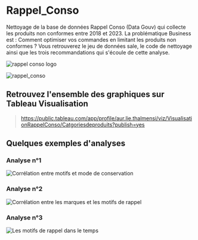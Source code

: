 # Rappel_Conso
Nettoyage de la base de données Rappel Conso (Data Gouv) qui collecte les produits non conformes entre 2018 et 2023. La problématique Business est : Comment optimiser vos commandes en limitant les produits non conformes ? Vous retrouverez le jeu de données sale, le code de nettoyage ainsi que les trois recommandations qui s'écoule de cette analyse.

![rappel conso logo](https://github.com/Aurelie9/Rappel-Conso/assets/161243335/5290dbb5-9347-477a-a8a0-ec6ca4dc2ea5)

![rappel_conso](https://github.com/Aurelie9/Rappel-Conso/assets/161243335/cb421292-2b61-41eb-8f1f-7457ba7ed2cb)




## Retrouvez l'ensemble des graphiques sur Tableau Visualisation
> https://public.tableau.com/app/profile/aur.lie.thalmensi/viz/VisualisationRappelConso/Catgoriesdeproduits?publish=yes


## Quelques exemples d'analyses

### Analyse n°1
![Corrélation entre motifs et mode de conservation](https://github.com/Aurelie9/Rappel-Conso/assets/161243335/5161cf6f-d7ce-4a93-9790-3f55526a5a4e)

### Analyse n°2
![Corrélation entre les marques et les motifs de rappel](https://github.com/Aurelie9/Rappel-Conso/assets/161243335/42adc3db-0a29-41f1-9460-5015bda1b920)

### Analyse n°3
![Les motifs de rappel dans le temps](https://github.com/Aurelie9/Rappel-Conso/assets/161243335/56c60c75-4f3d-4b32-83b7-d4831688e27f)


